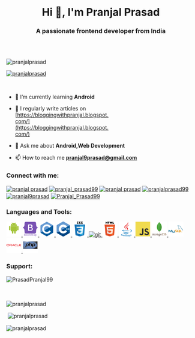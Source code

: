 <h1 align="center">Hi 👋, I'm Pranjal Prasad</h1>
<h3 align="center">A passionate frontend developer from India</h3>
<!--<img align="right" alt="Coding" width="400" src="https://cdn.dribbble.com/users/2646423/screenshots/5507196/computer.gif">-->

<img align="right" src="https://miro.medium.com/max/1600/0*K2WLMTExLyida7OR.gif" style="width: 230px;
				height: 230px;
				border-radius: 50%;"  alt="pranjal" >
<br>
<br>
<p align="left"> <img src="https://komarev.com/ghpvc/?username=pranjalprasad&label=Profile%20views&color=0e75b6&style=flat" alt="pranjalprasad" /> </p>
<p align="left"> <a href="https://github.com/ryo-ma/github-profile-trophy"><img src="https://github-profile-trophy.vercel.app/?username=pranjalprasad" alt="pranjalprasad" /></a> </p>

<p align="left"> <a href="https://twitter.com/" target="blank"><img src="https://img.shields.io/twitter/follow/?logo=twitter&style=for-the-badge" alt="" /></a> </p>

- 🌱 I’m currently learning **Android**

- 📝 I regularly write articles on [https://bloggingwithpranjal.blogspot.com/](https://bloggingwithpranjal.blogspot.com/)

- 💬 Ask me about **Android,Web Development**

- 📫 How to reach me **pranjal9prasad@gmail.com**

<h3 align="left">Connect with me:</h3>
<p align="left">
<a href="https://linkedin.com/in/pranjal prasad" target="blank"><img align="center" src="https://raw.githubusercontent.com/rahuldkjain/github-profile-readme-generator/master/src/images/icons/Social/linked-in-alt.svg" alt="pranjal prasad" height="30" width="40" /></a>
<a href="https://instagram.com/pranjal_prasad99" target="blank"><img align="center" src="https://raw.githubusercontent.com/rahuldkjain/github-profile-readme-generator/master/src/images/icons/Social/instagram.svg" alt="pranjal_prasad99" height="30" width="40" /></a>
<a href="https://www.hackerrank.com/pranjal prasad" target="blank"><img align="center" src="https://raw.githubusercontent.com/rahuldkjain/github-profile-readme-generator/master/src/images/icons/Social/hackerrank.svg" alt="pranjal prasad" height="30" width="40" /></a>
<a href="https://www.leetcode.com/pranjalprasad99" target="blank"><img align="center" src="https://raw.githubusercontent.com/rahuldkjain/github-profile-readme-generator/master/src/images/icons/Social/leet-code.svg" alt="pranjalprasad99" height="30" width="40" /></a>
<a href="https://auth.geeksforgeeks.org/user/pranjal9prasad" target="blank"><img align="center" src="https://raw.githubusercontent.com/rahuldkjain/github-profile-readme-generator/master/src/images/icons/Social/geeks-for-geeks.svg" alt="pranjal9prasad" height="30" width="40" /></a>
<a href="https://discord.gg/Pranjal_Prasad99" target="blank"><img align="center" src="https://raw.githubusercontent.com/rahuldkjain/github-profile-readme-generator/master/src/images/icons/Social/discord.svg" alt="Pranjal_Prasad99" height="30" width="40" /></a>
</p>

<h3 align="left">Languages and Tools:</h3>
<p align="left"> <a href="https://developer.android.com" target="_blank" rel="noreferrer"> <img src="https://raw.githubusercontent.com/devicons/devicon/master/icons/android/android-original-wordmark.svg" alt="android" width="40" height="40"/> </a> <a href="https://getbootstrap.com" target="_blank" rel="noreferrer"> <img src="https://raw.githubusercontent.com/devicons/devicon/master/icons/bootstrap/bootstrap-plain-wordmark.svg" alt="bootstrap" width="40" height="40"/> </a> <a href="https://www.cprogramming.com/" target="_blank" rel="noreferrer"> <img src="https://raw.githubusercontent.com/devicons/devicon/master/icons/c/c-original.svg" alt="c" width="40" height="40"/> </a> <a href="https://www.w3schools.com/cpp/" target="_blank" rel="noreferrer"> <img src="https://raw.githubusercontent.com/devicons/devicon/master/icons/cplusplus/cplusplus-original.svg" alt="cplusplus" width="40" height="40"/> </a> <a href="https://www.w3schools.com/css/" target="_blank" rel="noreferrer"> <img src="https://raw.githubusercontent.com/devicons/devicon/master/icons/css3/css3-original-wordmark.svg" alt="css3" width="40" height="40"/> </a> <a href="https://git-scm.com/" target="_blank" rel="noreferrer"> <img src="https://www.vectorlogo.zone/logos/git-scm/git-scm-icon.svg" alt="git" width="40" height="40"/> </a> <a href="https://www.w3.org/html/" target="_blank" rel="noreferrer"> <img src="https://raw.githubusercontent.com/devicons/devicon/master/icons/html5/html5-original-wordmark.svg" alt="html5" width="40" height="40"/> </a> <a href="https://www.java.com" target="_blank" rel="noreferrer"> <img src="https://raw.githubusercontent.com/devicons/devicon/master/icons/java/java-original.svg" alt="java" width="40" height="40"/> </a> <a href="https://developer.mozilla.org/en-US/docs/Web/JavaScript" target="_blank" rel="noreferrer"> <img src="https://raw.githubusercontent.com/devicons/devicon/master/icons/javascript/javascript-original.svg" alt="javascript" width="40" height="40"/> </a> <a href="https://www.mongodb.com/" target="_blank" rel="noreferrer"> <img src="https://raw.githubusercontent.com/devicons/devicon/master/icons/mongodb/mongodb-original-wordmark.svg" alt="mongodb" width="40" height="40"/> </a> <a href="https://www.mysql.com/" target="_blank" rel="noreferrer"> <img src="https://raw.githubusercontent.com/devicons/devicon/master/icons/mysql/mysql-original-wordmark.svg" alt="mysql" width="40" height="40"/> </a> <a href="https://www.oracle.com/" target="_blank" rel="noreferrer"> <img src="https://raw.githubusercontent.com/devicons/devicon/master/icons/oracle/oracle-original.svg" alt="oracle" width="40" height="40"/> </a> <a href="https://www.php.net" target="_blank" rel="noreferrer"> <img src="https://raw.githubusercontent.com/devicons/devicon/master/icons/php/php-original.svg" alt="php" width="40" height="40"/> </a> </p>

<h3 align="left">Support:</h3>
<p><a href="https://ko-fi.com/PrasadPranjal99"> <img align="left" src="https://cdn.ko-fi.com/cdn/kofi3.png?v=3" height="50" width="210" alt="PrasadPranjal99" /></a></p><br><br>
<br>

<p><img align="left" src="https://github-readme-stats.vercel.app/api/top-langs?username=pranjalprasad&show_icons=true&locale=en&layout=compact" alt="pranjalprasad" /></p>
<br>
<p>&nbsp;<img align="center" src="https://github-readme-stats.vercel.app/api?username=pranjalprasad&show_icons=true&locale=en" alt="pranjalprasad" /></p>

<p><img align="center" src="https://github-readme-streak-stats.herokuapp.com/?user=pranjalprasad&" alt="pranjalprasad" /></p>
